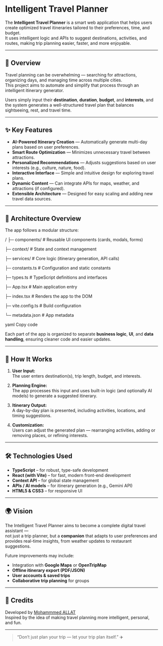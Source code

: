 # Intelligent Travel Planner

The **Intelligent Travel Planner** is a smart web application that helps users create optimized travel itineraries tailored to their preferences, time, and budget.  
It uses intelligent logic and APIs to suggest destinations, activities, and routes, making trip planning easier, faster, and more enjoyable.

---

## 🧭 Overview

Travel planning can be overwhelming — searching for attractions, organizing days, and managing time across multiple cities.  
This project aims to automate and simplify that process through an intelligent itinerary generator.

Users simply input their **destination**, **duration**, **budget**, and **interests**, and the system generates a well-structured travel plan that balances sightseeing, rest, and travel time.

---

## ✨ Key Features

- **AI-Powered Itinerary Creation** — Automatically generate multi-day plans based on user preferences.  
- **Smart Route Optimization** — Minimizes unnecessary travel between attractions.  
- **Personalized Recommendations** — Adjusts suggestions based on user interests (e.g., culture, nature, food).  
- **Interactive Interface** — Simple and intuitive design for exploring travel plans.  
- **Dynamic Content** — Can integrate APIs for maps, weather, and attractions (if configured).  
- **Extensible Architecture** — Designed for easy scaling and adding new travel data sources.

---

## 🧩 Architecture Overview

The app follows a modular structure:

/
├─ components/ # Reusable UI components (cards, modals, forms)

├─ context/ # State and context management

├─ services/ # Core logic (itinerary generation, API calls)

├─ constants.ts # Configuration and static constants

├─ types.ts # TypeScript definitions and interfaces

├─ App.tsx # Main application entry

├─ index.tsx # Renders the app to the DOM

├─ vite.config.ts # Build configuration

└─ metadata.json # App metadata

yaml
Copy code

Each part of the app is organized to separate **business logic**, **UI**, and **data handling**, ensuring cleaner code and easier updates.

---

## 🧠 How It Works

1. **User Input:**  
   The user enters destination(s), trip length, budget, and interests.

2. **Planning Engine:**  
   The app processes this input and uses built-in logic (and optionally AI models) to generate a suggested itinerary.

3. **Itinerary Output:**  
   A day-by-day plan is presented, including activities, locations, and timing suggestions.

4. **Customization:**  
   Users can adjust the generated plan — rearranging activities, adding or removing places, or refining interests.

---

## 🛠️ Technologies Used

- **TypeScript** – for robust, type-safe development  
- **React (with Vite)** – for fast, modern front-end development  
- **Context API** – for global state management  
- **APIs / AI models** – for itinerary generation (e.g., Gemini API)  
- **HTML5 & CSS3** – for responsive UI  

---

## 🌍 Vision

The Intelligent Travel Planner aims to become a complete digital travel assistant —  
not just a trip planner, but a **companion** that adapts to user preferences and provides real-time insights, from weather updates to restaurant suggestions.

Future improvements may include:
- Integration with **Google Maps** or **OpenTripMap**  
- **Offline itinerary export (PDF/JSON)**  
- **User accounts & saved trips**  
- **Collaborative trip planning** for groups  

---

## 🤝 Credits

Developed by [Mohammmed ALLAT](https://github.com/MohammmedALLAT)  
Inspired by the idea of making travel planning more intelligent, personal, and fun.

---

> “Don’t just plan your trip — let your trip plan itself.” ✈️
